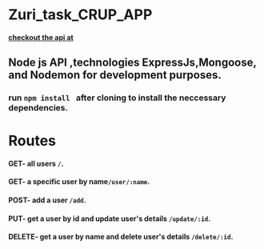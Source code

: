 # Zuri_task_CRUP_APP

#### [checkout the api at]()

## Node js API ,technologies ExpressJs,Mongoose, and Nodemon for development purposes.

### run `npm install ` after cloning to install the neccessary dependencies.

# Routes

#### GET- all users `/`.

#### GET- a specific user by name`/user/:name`.

#### POST- add a user `/add`.

#### PUT- get a user by id and update user's details `/update/:id`.

#### DELETE- get a user by name and delete user's details `/delete/:id`.
